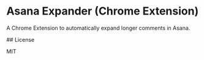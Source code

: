 # Asana Expander (Chrome Extension)

A Chrome Extension to automatically expand longer comments in Asana.


## License

MIT
